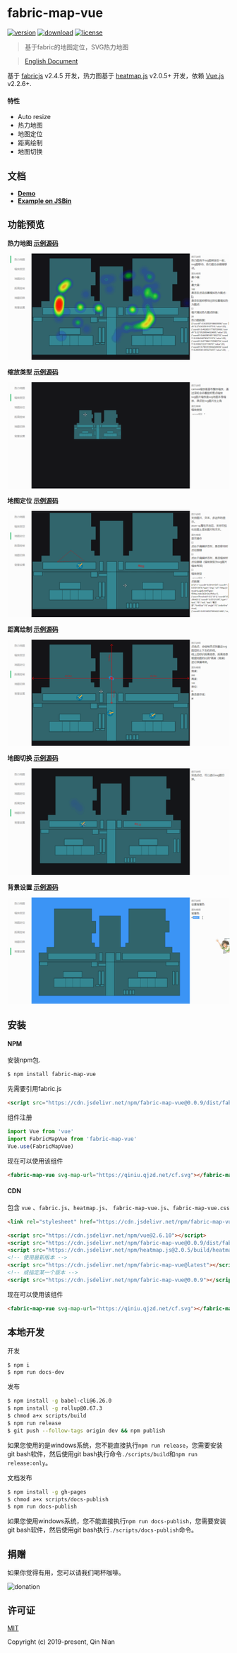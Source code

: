 # fabric-map-vue

[![version](https://img.shields.io/npm/v/fabric-map-vue.svg)](https://www.npmjs.com/package/fabric-map-vue)
[![download](https://img.shields.io/npm/dm/fabric-map-vue.svg)](https://www.npmjs.com/package/fabric-map-vue)
[![license](https://img.shields.io/github/license/nqdy666/fabric-map-vue.svg)](https://github.com/nqdy666/fabric-map-vue/blob/dev/LICENSE)

> 基于fabric的地图定位，SVG热力地图

> [English Document](./README.en.md)

基于 [fabricjs](http://fabricjs.com/) v2.4.5 开发，热力图基于 [heatmap.js](https://www.patrick-wied.at/static/heatmapjs/) v2.0.5+ 开发，依赖 [Vue.js](https://vuejs.org/) v2.2.6+.

#### 特性
- Auto resize
- 热力地图
- 地图定位
- 距离绘制
- 地图切换

## 文档
- **[Demo](https://nqdy666.github.io/fabric-map-vue/)**
- **[Example on JSBin](https://jsbin.com/hukeko/edit?html,output)**

## 功能预览

**热力地图 [示例源码](https://github.com/nqdy666/fabric-map-vue/blob/dev/docs/pages/index.vue)**

![热力地图](docs/assets/images/heatmap.gif)

**缩放类型 [示例源码](https://github.com/nqdy666/fabric-map-vue/blob/dev/docs/pages/zoom.vue)**

![缩放类型](docs/assets/images/zoom.gif)

**地图定位 [示例源码](https://github.com/nqdy666/fabric-map-vue/blob/dev/docs/pages/coord.vue)**

![地图定位](docs/assets/images/coord.gif)

**距离绘制 [示例源码](https://github.com/nqdy666/fabric-map-vue/blob/dev/docs/pages/distance.vue)**

![距离绘制](docs/assets/images/distance.gif)

**地图切换 [示例源码](https://github.com/nqdy666/fabric-map-vue/blob/dev/docs/pages/mapswitch.vue)**

![地图切换](docs/assets/images/mapswitch.gif)

**背景设置 [示例源码](https://github.com/nqdy666/fabric-map-vue/blob/dev/docs/pages/background.vue)**

![背景设置](docs/assets/images/background.gif)

## 安装

#### NPM
安装npm包.

```bash
$ npm install fabric-map-vue
```

先需要引用fabric.js

```html
<script src="https://cdn.jsdelivr.net/npm/fabric-map-vue@0.0.9/dist/fabric.min.js"></script>
```

组件注册

```js
import Vue from 'vue'
import FabricMapVue from 'fabric-map-vue'
Vue.use(FabricMapVue)
```

现在可以使用该组件

```html
<fabric-map-vue svg-map-url="https://qiniu.qjzd.net/cf.svg"></fabric-map-vue>
```

#### CDN

包含 `vue` 、`fabric.js`、`heatmap.js`、 `fabric-map-vue.js`、`fabric-map-vue.css`

```html
<link rel="stylesheet" href="https://cdn.jsdelivr.net/npm/fabric-map-vue@0.0.9/dist/fabric-map-vue.css"/>
```

```html
<script src="https://cdn.jsdelivr.net/npm/vue@2.6.10"></script>
<script src="https://cdn.jsdelivr.net/npm/fabric-map-vue@0.0.9/dist/fabric.min.js"></script>
<script src="https://cdn.jsdelivr.net/npm/heatmap.js@2.0.5/build/heatmap.min.js"></script>
<!-- 使用最新版本 -->
<script src="https://cdn.jsdelivr.net/npm/fabric-map-vue@latest"></script>
<!-- 或指定某一个版本 -->
<script src="https://cdn.jsdelivr.net/npm/fabric-map-vue@0.0.9"></script>
```

现在可以使用该组件

```html
<fabric-map-vue svg-map-url="https://qiniu.qjzd.net/cf.svg"></fabric-map-vue>
```

## 本地开发

开发
```bash
$ npm i
$ npm run docs-dev
```

发布
```bash
$ npm install -g babel-cli@6.26.0
$ npm install -g rollup@0.67.3
$ chmod a+x scripts/build
$ npm run release
$ git push --follow-tags origin dev && npm publish
```
如果您使用的是windows系统，您不能直接执行`npm run release`，您需要安装git bash软件，然后使用git bash执行命令`./scripts/build`和`npm run release:only`。

文档发布
```bash
$ npm install -g gh-pages
$ chmod a+x scripts/docs-publish
$ npm run docs-publish
```
如果您使用windows系统，您不能直接执行`npm run docs-publish`，您需要安装git bash软件，然后使用git bash执行`./scripts/docs-publish`命令。

## 捐赠
如果你觉得有用，您可以请我们喝杯咖啡。

<img width="650" src="https://raw.githubusercontent.com/nqdy666/fabric-map-vue/dev/docs/assets/images/qrcode-donation.png" alt="donation">

## 许可证

[MIT](https://github.com/nianqin/fabric-map-vue/blob/dev/LICENSE.md)

Copyright (c) 2019-present, Qin Nian
